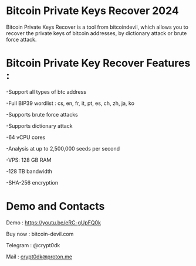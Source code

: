 # Bitcoin Private Keys Recover 2024

Bitcoin Private Keys Recover is a tool from bitcoindevil, which allows you to recover the private keys of bitcoin addresses, by dictionary attack or brute force attack.

# Bitcoin Private Key Recover Features :

-Support all types of btc address

-Full BIP39 wordlist : cs, en, fr, it, pt, es, ch, zh, ja, ko

-Supports brute force attacks

-Supports dictionary attack

-64 vCPU cores

-Analysis at up to 2,500,000 seeds per second

-VPS: 128 GB RAM

-128 TB bandwidth

-SHA-256 encryption

# Demo and Contacts

Demo : https://youtu.be/eRC-gUpFQ0k

Buy now : bitcoin-devil.com

Telegram : @crypt0dk

Mail : crypt0dk@proton.me
